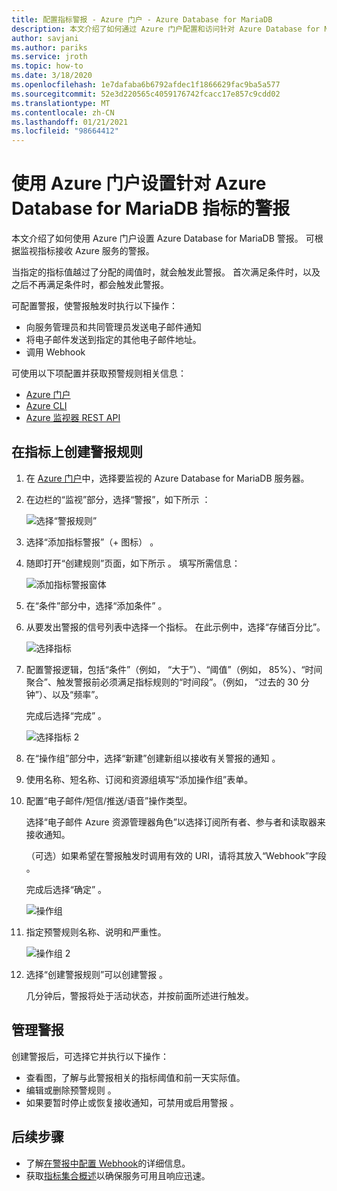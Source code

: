```yaml
---
title: 配置指标警报 - Azure 门户 - Azure Database for MariaDB
description: 本文介绍了如何通过 Azure 门户配置和访问针对 Azure Database for MariaDB 的指标警报。
author: savjani
ms.author: pariks
ms.service: jroth
ms.topic: how-to
ms.date: 3/18/2020
ms.openlocfilehash: 1e7dafaba6b6792afdec1f1866629fac9ba5a577
ms.sourcegitcommit: 52e3d220565c4059176742fcacc17e857c9cdd02
ms.translationtype: MT
ms.contentlocale: zh-CN
ms.lasthandoff: 01/21/2021
ms.locfileid: "98664412"
---
```

# <a name="use-the-azure-portal-to-set-up-alerts-on-metrics-for-azure-database-for-mariadb"></a>使用 Azure 门户设置针对 Azure Database for MariaDB 指标的警报

本文介绍了如何使用 Azure 门户设置 Azure Database for MariaDB 警报。 可根据监视指标接收 Azure 服务的警报。

当指定的指标值越过了分配的阈值时，就会触发此警报。 首次满足条件时，以及之后不再满足条件时，都会触发此警报。

可配置警报，使警报触发时执行以下操作：
* 向服务管理员和共同管理员发送电子邮件通知
* 将电子邮件发送到指定的其他电子邮件地址。
* 调用 Webhook

可使用以下项配置并获取预警规则相关信息：
* [Azure 门户](../azure-monitor/platform/alerts-metric.md#create-with-azure-portal)
* [Azure CLI](../azure-monitor/platform/alerts-metric.md#with-azure-cli)
* [Azure 监视器 REST API](/rest/api/monitor/metricalerts)

## <a name="create-an-alert-rule-on-a-metric"></a>在指标上创建警报规则
1. 在 [Azure 门户](https://portal.azure.com/)中，选择要监视的 Azure Database for MariaDB 服务器。

2. 在边栏的“监视”部分，选择“警报”，如下所示   ：

   ![选择“警报规则”](./media/howto-alert-metric/2-alert-rules.png)

3. 选择“添加指标警报”（+ 图标）  。

4. 随即打开“创建规则”页面，如下所示  。 填写所需信息：

   ![添加指标警报窗体](./media/howto-alert-metric/4-add-rule-form.png)

5. 在“条件”部分中，选择“添加条件”   。

6. 从要发出警报的信号列表中选择一个指标。 在此示例中，选择“存储百分比”。
   
   ![选择指标](./media/howto-alert-metric/6-configure-signal-logic.png)

7. 配置警报逻辑，包括“条件”（例如，  “大于”）、“阈值”（例如，  85%）、“时间聚合”、触发警报前必须满足指标规则的“时间段”。（例如，   “过去的 30 分钟”）、以及“频率”。
   
   完成后选择“完成”  。

   ![选择指标 2](./media/howto-alert-metric/7-set-threshold-time.png)

8. 在“操作组”部分中，选择“新建”创建新组以接收有关警报的通知   。

9. 使用名称、短名称、订阅和资源组填写“添加操作组”表单。

10. 配置“电子邮件/短信/推送/语音”操作类型。
    
    选择“电子邮件 Azure 资源管理器角色”以选择订阅所有者、参与者和读取器来接收通知。
   
    （可选）如果希望在警报触发时调用有效的 URI，请将其放入“Webhook”字段  。

    完成后选择“确定”  。

    ![操作组](./media/howto-alert-metric/10-action-group-type.png)

11. 指定预警规则名称、说明和严重性。

    ![操作组 2](./media/howto-alert-metric/11-name-description-severity.png) 

12. 选择“创建警报规则”可以创建警报  。

    几分钟后，警报将处于活动状态，并按前面所述进行触发。

## <a name="manage-your-alerts"></a>管理警报
创建警报后，可选择它并执行以下操作：

* 查看图，了解与此警报相关的指标阈值和前一天实际值。
* 编辑或删除预警规则   。
* 如果要暂时停止或恢复接收通知，可禁用或启用警报   。


## <a name="next-steps"></a>后续步骤
* 了解[在警报中配置 Webhook](../azure-monitor/platform/alerts-webhooks.md)的详细信息。
* 获取[指标集合概述](../azure-monitor/platform/data-platform.md)以确保服务可用且响应迅速。